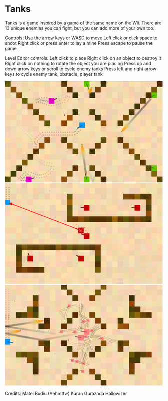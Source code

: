# Tanks
Tanks is a game inspired by a game of the same name on the Wii.
There are 13 unique enemies you can fight, but you can add more of your own too.

Controls: 
Use the arrow keys or WASD to move 
Left click or click space to shoot
Right click or press enter to lay a mine
Press escape to pause the game

Level Editor controls:
Left click to place
Right click on an object to destroy it
Right click on nothing to rotate the object you are placing
Press up and down arrow keys or scroll to cycle enemy tanks
Press left and right arrow keys to cycle enemy tank, obstacle, player tank

![Gameplay](screenshot1.PNG)
![Gameplay](screenshot2.PNG)
![Gameplay](screenshot3.PNG)


Credits:
Matei Budiu (Aehmttw)
Karan Gurazada
Hallowizer